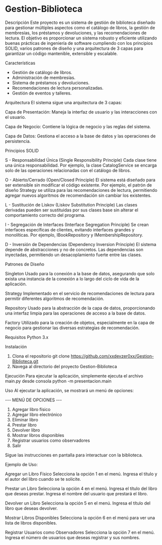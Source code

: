 # Gestion-Biblioteca

Descripción
Este proyecto es un sistema de gestión de biblioteca diseñado para gestionar múltiples aspectos como el catálogo de libros, la gestión de membresías, los préstamos y devoluciones, y las recomendaciones de lectura. El objetivo es proporcionar un sistema robusto y eficiente utilizando buenas prácticas de ingeniería de software cumpliendo con los principios SOLID, varios patrones de diseño y una arquitectura de 3 capas para garantizar un código mantenible, extensible y escalable.

Características
- Gestión de catálogo de libros.
- Administración de membresías.
- Sistema de préstamos y devoluciones.
- Recomendaciones de lectura personalizadas.
- Gestión de eventos y talleres.

Arquitectura
El sistema sigue una arquitectura de 3 capas:

Capa de Presentación: Maneja la interfaz de usuario y las interacciones con el usuario.

Capa de Negocio: Contiene la lógica de negocio y las reglas del sistema.

Capa de Datos: Gestiona el acceso a la base de datos y las operaciones de persistencia.

Principios SOLID

S - Responsabilidad Única (Single Responsibility Principle)
Cada clase tiene una única responsabilidad. Por ejemplo, la clase CatalogService se encarga solo de las operaciones relacionadas con el catálogo de libros.

O - Abierto/Cerrado (Open/Closed Principle)
El sistema está diseñado para ser extensible sin modificar el código existente. Por ejemplo, el patrón de diseño Strategy se utiliza para las recomendaciones de lectura, permitiendo agregar nuevos algoritmos de recomendación sin cambiar los existentes.

L - Sustitución de Liskov (Liskov Substitution Principle)
Las clases derivadas pueden ser sustituidas por sus clases base sin alterar el comportamiento correcto del programa.

I - Segregación de Interfaces (Interface Segregation Principle)
Se crean interfaces específicas de clientes, evitando interfaces grandes y monolíticas. Por ejemplo, IBookRepository y IMembershipRepository.

D - Inversión de Dependencias (Dependency Inversion Principle)
El sistema depende de abstracciones y no de concretos. Las dependencias son inyectadas, permitiendo un desacoplamiento fuerte entre las clases.

Patrones de Diseño

Singleton
Usado para la conexión a la base de datos, asegurando que solo exista una instancia de la conexión a lo largo del ciclo de vida de la aplicación.

Strategy
Implementado en el servicio de recomendaciones de lectura para permitir diferentes algoritmos de recomendación.

Repository
Usado para la abstracción de la capa de datos, proporcionando una interfaz limpia para las operaciones de acceso a la base de datos.

Factory
Utilizado para la creación de objetos, especialmente en la capa de negocio para gestionar las diversas estrategias de recomendación.

Requisitos
  Python 3.x

Instalación
  1. Clona el repositorio
     git clone https://github.com/xxdevzer0xx/Gestion-Biblioteca.git
  2. Navega al directorio del proyecto
     Gestion-Biblioteca
     
Ejecución
  Para ejecutar la aplicación, simplemente ejecuta el archivo main.py desde consola
  python -m presentacion.main

Uso
  Al ejecutar la aplicación, se mostrará un menú de opciones:
  
--- MENÚ DE OPCIONES ---
1. Agregar libro físico
2. Agregar libro electrónico
3. Eliminar libro
4. Prestar libro
5. Devolver libro
6. Mostrar libros disponibles
7. Registrar usuarios como observadores
8. Salir

Sigue las instrucciones en pantalla para interactuar con la biblioteca.

Ejemplo de Uso:

Agregar un Libro Físico
Selecciona la opción 1 en el menú.
Ingresa el título y el autor del libro cuando se te solicite.

Prestar un Libro
Selecciona la opción 4 en el menú.
Ingresa el título del libro que deseas prestar.
Ingresa el nombre del usuario que prestará el libro.

Devolver un Libro
Selecciona la opción 5 en el menú.
Ingresa el título del libro que deseas devolver.

Mostrar Libros Disponibles
Selecciona la opción 6 en el menú para ver una lista de libros disponibles.

Registrar Usuarios como Observadores
Selecciona la opción 7 en el menú.
Ingresa el número de usuarios que deseas registrar y sus nombres.



